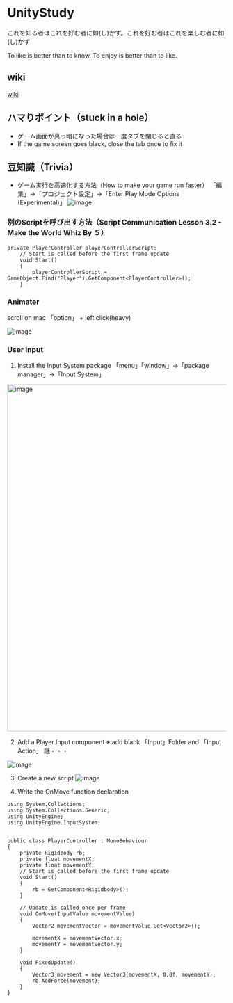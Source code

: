 # UnityStudy

これを知る者はこれを好む者に如(し)かず。これを好む者はこれを楽しむ者に如(し)かず

To like is better than to know. To enjoy is better than to like.

## wiki

[wiki](https://github.com/tegosAdmin/UnityStudy/wiki)

## ハマりポイント（stuck in a hole）

* ゲーム画面が真っ暗になった場合は一度タブを閉じると直る
* If the game screen goes black, close the tab once to fix it

## 豆知識（Trivia）

* ゲーム実行を高速化する方法（How to make your game run faster）
「編集」->「プロジェクト設定」->「Enter Play Mode Options (Experimental)」
![image](https://user-images.githubusercontent.com/92899345/209627673-76e81e48-6d3d-43b1-bd36-f65c5d376bc1.png)


### 別のScriptを呼び出す方法（Script Communication Lesson 3.2 - Make the World Whiz By ５）

``` 
private PlayerController playerControllerScript;
    // Start is called before the first frame update
    void Start()
    {
        playerControllerScript = GameObject.Find("Player").GetComponent<PlayerController>();
    }
```

### Animater 
scroll on mac 「option」 + left click(heavy)

![image](https://user-images.githubusercontent.com/92899345/208812774-a4bb8d6d-62cc-4248-94a7-2723f12da6d1.png)

### User input 
1. Install the Input System package
「menu」「window」->「package manager」->「Input System」
<img width="798" alt="image" src="https://user-images.githubusercontent.com/92899345/212228903-64f202b9-5351-49f2-a09d-53c0d6128d45.png">

2. Add a Player Input component
※ add blank 「Input」Folder and 「Input Action」 謎・・・

![image](https://user-images.githubusercontent.com/92899345/212229408-97a578d1-6676-45f1-abe8-98170a55b202.png)

3. Create a new script
![image](https://user-images.githubusercontent.com/92899345/212229111-f64d0f28-5f3d-450e-b446-be95285cd9f9.png)

4. Write the OnMove function declaration


```
using System.Collections;
using System.Collections.Generic;
using UnityEngine;
using UnityEngine.InputSystem;


public class PlayerController : MonoBehaviour
{
    private Rigidbody rb;
    private float movementX;
    private float movementY;
    // Start is called before the first frame update
    void Start()
    {
        rb = GetComponent<Rigidbody>();
    }

    // Update is called once per frame
    void OnMove(InputValue movementValue)
    {
        Vector2 movementVector = movementValue.Get<Vector2>();

        movementX = movementVector.x;
        movementY = movementVector.y;
    }

    void FixedUpdate()
    {
        Vector3 movement = new Vector3(movementX, 0.0f, movementY);
        rb.AddForce(movement);
    }
}
```
